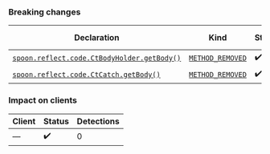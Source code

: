 ### Breaking changes
Declaration | Kind | Status | Impacted clients | Detections
----------- | ---- | ------ | ---------------- | ----------
[`spoon.reflect.code.CtBodyHolder.getBody()`](https://github.com/spoon/spoon/blob/main//src/main/CtBodyHolder.java) | [`METHOD_REMOVED`]() | :heavy_check_mark: | None | None
[`spoon.reflect.code.CtCatch.getBody()`](https://github.com/spoon/spoon/blob/main//src/main/CtCatch.java) | [`METHOD_REMOVED`]() | :heavy_check_mark: | None | None

### Impact on clients
Client | Status | Detections
------ | ------ | ----------
— | :heavy_check_mark: | 0